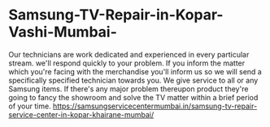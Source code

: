 # Samsung-TV-Repair-in-Kopar-Vashi-Mumbai-
Our technicians are work dedicated and experienced in every particular stream. we'll respond quickly to your problem. If you inform the matter which you're facing with the merchandise you'll inform us so we will send a specifically specified technician towards you. We give service to all or any Samsung items. If there's any major problem thereupon product they're going to fancy the showroom and solve the TV matter within a brief period of your time.  https://samsungservicecentermumbai.in/samsung-tv-repair-service-center-in-kopar-khairane-mumbai/
